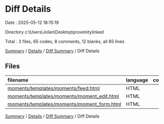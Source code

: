 # Diff Details

Date : 2025-05-12 18:15:19

Directory c:\\Users\\Jolan\\Desktop\\proximitylinked

Total : 3 files,  65 codes, 8 comments, 12 blanks, all 85 lines

[Summary](results.md) / [Details](details.md) / [Diff Summary](diff.md) / Diff Details

## Files
| filename | language | code | comment | blank | total |
| :--- | :--- | ---: | ---: | ---: | ---: |
| [moments/templates/moments/feed.html](/moments/templates/moments/feed.html) | HTML | -5 | -2 | 0 | -7 |
| [moments/templates/moments/moment\_edit.html](/moments/templates/moments/moment_edit.html) | HTML | 71 | 10 | 13 | 94 |
| [moments/templates/moments/moment\_form.html](/moments/templates/moments/moment_form.html) | HTML | -1 | 0 | -1 | -2 |

[Summary](results.md) / [Details](details.md) / [Diff Summary](diff.md) / Diff Details